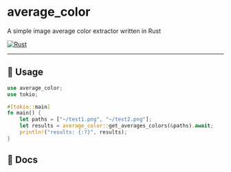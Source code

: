 # average_color

A simple image average color extractor written in Rust

[![Rust](https://github.com/ahkohd/average_color/actions/workflows/rust.yml/badge.svg)](https://github.com/ahkohd/average_color/actions/workflows/rust.yml)

---

## 🔧 Usage

```rust
use average_color;
use tokio;

#[tokio::main]
fn main() {
    let paths = ["~/test1.png", "~/test2.png"];
    let results = average_color::get_averages_colors(&paths).await;
    println!("results: {:?}", results);
}
```

## 📖 Docs
